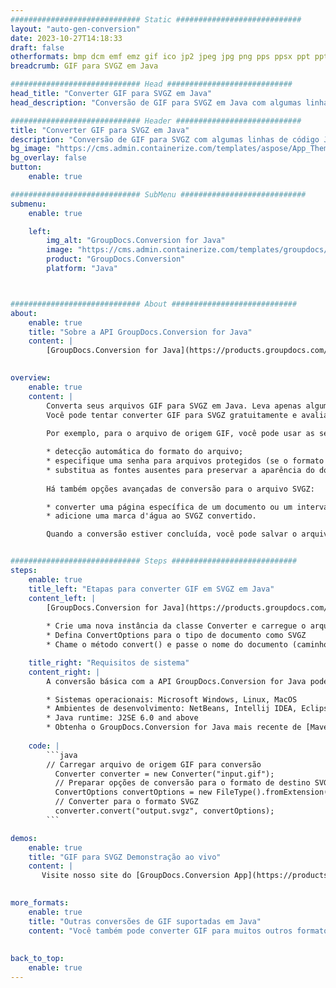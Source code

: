 ```yaml
---
############################# Static ############################
layout: "auto-gen-conversion"
date: 2023-10-27T14:18:33
draft: false
otherformats: bmp dcm emf emz gif ico jp2 jpeg jpg png pps ppsx ppt pptx psb psd svg svgz tga tif tiff webp wmf wmz
breadcrumb: GIF para SVGZ em Java

############################# Head ############################
head_title: "Converter GIF para SVGZ em Java"
head_description: "Conversão de GIF para SVGZ em Java com algumas linhas de código. Converta mais de 160 formatos de arquivo usando a API de conversão de documentos do GroupDocs para Java"

############################# Header ############################
title: "Converter GIF para SVGZ em Java"
description: "Conversão de GIF para SVGZ com algumas linhas de código Java"
bg_image: "https://cms.admin.containerize.com/templates/aspose/App_Themes/V3/images/bg/header1.png"
bg_overlay: false
button:
    enable: true

############################# SubMenu ############################
submenu:
    enable: true

    left:
        img_alt: "GroupDocs.Conversion for Java"
        image: "https://cms.admin.containerize.com/templates/groupdocs/images/product-logos/90x90-noborder/groupdocs-conversion-java.png"
        product: "GroupDocs.Conversion"
        platform: "Java"



############################# About ############################
about:
    enable: true
    title: "Sobre a API GroupDocs.Conversion for Java"
    content: |
        [GroupDocs.Conversion for Java](https://products.groupdocs.com/conversion/java/) é uma API avançada de conversão de formato de arquivo para conversão entre formatos populares de imagem e documento, como Microsoft Office, OpenDocument, PDF, HTML, e-mail, CAD. e muito mais com apenas algumas linhas de código. A API nativa detecta automaticamente os formatos dos documentos originais e oferece muitas opções para personalizar os documentos convertidos. Juntamente com a função de extrair informações de um documento, ele também suporta o armazenamento em cache dos resultados da conversão para o disco local por padrão. No entanto, qualquer tipo de armazenamento em cache pode ser suportado pela implementação das interfaces apropriadas - Amazon S3, Dropbox, Google Drive, Windows Azure, Reddis ou quaisquer outras.
    

overview:
    enable: true
    content: |
        Converta seus arquivos GIF para SVGZ em Java. Leva apenas algumas linhas de código Java em qualquer plataforma de sua escolha, como Windows, Linux, macOS.
        Você pode tentar converter GIF para SVGZ gratuitamente e avaliar a qualidade dos resultados da conversão. Junto com scripts de conversão de arquivo simples, você pode tentar opções mais sofisticadas para carregar o arquivo de origem GIF e armazenar a saída SVGZ. 
        
        Por exemplo, para o arquivo de origem GIF, você pode usar as seguintes opções de carregamento:

        * detecção automática do formato do arquivo;
        * especifique uma senha para arquivos protegidos (se o formato de arquivo for compatível);
        * substitua as fontes ausentes para preservar a aparência do documento.
        
        Há também opções avançadas de conversão para o arquivo SVGZ:

        * converter uma página específica de um documento ou um intervalo de páginas;
        * adicione uma marca d'água ao SVGZ convertido.

        Quando a conversão estiver concluída, você pode salvar o arquivo SVGZ no caminho do arquivo local ou em qualquer armazenamento de terceiros, como FTP, Amazon S3, Google Drive, Dropbox etc. Observe - para converter GIF para SVGZ, você não precisa instalar nenhum software adicional, como MS Office, Open Office, Adobe Acrobat Reader etc.


############################# Steps ############################
steps:
    enable: true
    title_left: "Etapas para converter GIF em SVGZ em Java"
    content_left: |
        [GroupDocs.Conversion for Java](https://products.groupdocs.com/conversion/java/) permite que os desenvolvedores convertam facilmente o arquivo GIF para SVGZ com algumas linhas de código.
        
        * Crie uma nova instância da classe Converter e carregue o arquivo GIF com o caminho completo
        * Defina ConvertOptions para o tipo de documento como SVGZ
        * Chame o método convert() e passe o nome do documento (caminho completo) e formato (SVGZ) como parâmetro

    title_right: "Requisitos de sistema"
    content_right: |
        A conversão básica com a API GroupDocs.Conversion for Java pode ser feita com apenas algumas linhas de código. Nossas APIs são suportadas em todas as principais plataformas e sistemas operacionais. Antes de executar o código abaixo, certifique-se de ter os seguintes pré-requisitos instalados em seu sistema.

        * Sistemas operacionais: Microsoft Windows, Linux, MacOS
        * Ambientes de desenvolvimento: NetBeans, Intellij IDEA, Eclipse, etc.
        * Java runtime: J2SE 6.0 and above
        * Obtenha o GroupDocs.Conversion for Java mais recente de [Maven](https://repository.groupdocs.com/webapp/#/artifacts/browse/tree/General/repo/com/groupdocs/groupdocs-conversion)
         
    code: |
        ```java    
        // Carregar arquivo de origem GIF para conversão
          Converter converter = new Converter("input.gif");
          // Preparar opções de conversão para o formato de destino SVGZ
          ConvertOptions convertOptions = new FileType().fromExtension("svgz").getConvertOptions();
          // Converter para o formato SVGZ
          converter.convert("output.svgz", convertOptions);
        ```

demos:
    enable: true
    title: "GIF para SVGZ Demonstração ao vivo"
    content: |
       Visite nosso site do [GroupDocs.Conversion App](https://products.groupdocs.app/conversion/family) e experimente a conversão de GIF para SVGZ agora. A demonstração gratuita tem os seguintes benefícios
          

more_formats:
    enable: true
    title: "Outras conversões de GIF suportadas em Java"
    content: "Você também pode converter GIF para muitos outros formatos de arquivo. Por favor, veja a lista abaixo."
       
       
back_to_top:
    enable: true
---
```

